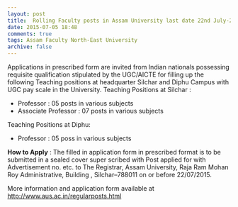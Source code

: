 ```yaml
---
layout: post
title:  Rolling Faculty posts in Assam University last date 22nd July-2015
date: 2015-07-05 18:48
comments: true
tags: Assam Faculty North-East University
archive: false
---
```


Applications in prescribed form are invited from Indian nationals possessing requisite qualification stipulated by the UGC/AICTE for filling up the following Teaching positions at headquarter Silchar and Diphu Campus with UGC pay scale in the University.
Teaching Positions at Silchar : 


- Professor : 05 posts in various subjects 
- Associate Professor : 07 posts in various subjects 


Teaching Positions at Diphu: 

- Professor : 05 poss in various subjects 



**How to Apply** : The filled in application form in prescribed format is to be submitted in a sealed cover super scribed with Post applied for with Advertisement no. etc. to The Registrar, Assam University, Raja Ram Mohan Roy Administrative, Building , Silchar–788011 on or before 22/07/2015.
  

More information and application form available at <http://www.aus.ac.in/regularposts.html>
